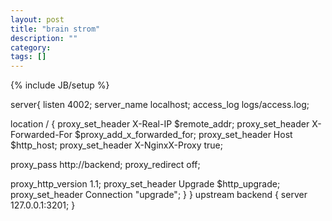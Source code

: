 ```yaml
---
layout: post
title: "brain strom"
description: ""
category: 
tags: []
---
```

{% include JB/setup %}


server{
listen 4002;
server_name localhost;
access_log logs/access.log;

location / {
   proxy_set_header X-Real-IP $remote_addr;
   proxy_set_header X-Forwarded-For $proxy_add_x_forwarded_for;
   proxy_set_header Host $http_host;
   proxy_set_header X-NginxX-Proxy true;
   
   proxy_pass http://backend;
   proxy_redirect off;
   
   proxy_http_version 1.1;
   proxy_set_header Upgrade $http_upgrade;
   proxy_set_header Connection "upgrade";
   }
   }
 upstream backend {
 server 127.0.0.1:3201;
 }